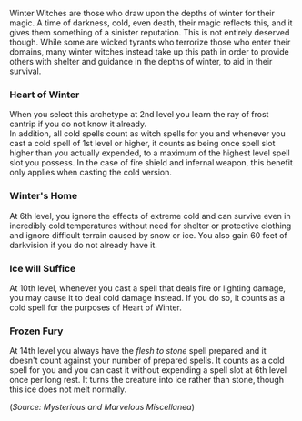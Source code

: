 Winter Witches are those who draw upon the depths of winter for their magic.  A time of darkness, cold, even death, their magic reflects this, and it gives them something of a sinister reputation.  This is not entirely deserved though.  While some are wicked tyrants who terrorize those who enter their domains, many  winter witches instead take up this path in order to provide others with shelter and guidance in the depths of winter, to aid in their survival.

### Heart of Winter
When you select this archetype at 2nd level you learn the ray of frost cantrip if you do not know it already. <br>
In addition, all cold spells count as witch spells for you and whenever you cast a cold spell of 1st level or higher, it counts as being once spell slot higher than you actually expended, to a maximum of the highest level spell slot you possess.  In the case of fire shield and infernal weapon, this benefit only applies when casting the cold version.

### Winter's Home
At 6th level, you ignore the effects of extreme cold and can survive even in incredibly cold temperatures without need for shelter or protective clothing and ignore difficult terrain caused by snow or ice. You also gain 60 feet of darkvision if you do not already have it.

### Ice will Suffice
At 10th level, whenever you cast a spell that deals fire or lighting damage, you may cause it to deal cold damage instead.  If you do so, it counts as a cold spell for the purposes of Heart of Winter.

### Frozen Fury
At 14th level you always have the *flesh to stone* spell prepared and it doesn't count against your number of prepared spells.  It counts as a cold spell for you and you can cast it without expending a spell slot at 6th level once per long rest.  It turns the creature into ice rather than stone, though this ice does not melt normally.

(*Source: Mysterious and Marvelous Miscellanea*)